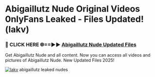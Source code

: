 # Abigaillutz Nude Original Videos 0nlyFans Leaked - Files Updated! (lakv)

<h3>🔴 CLICK HERE 🌐==►► <a href="https://tinyurl.com/5h6xmrr3" rel="nofollow">Abigaillutz Nude Updated Files</a></h3>

Get Abigaillutz Nude and all content. Now you can access all videos and pictures of Abigaillutz Nude. New Updated Files 2025!

[![lakv](https://i.imgur.com/KVD873Z.gif)](https://tinyurl.com/5h6xmrr3)
abigaillutz leaked nudes
